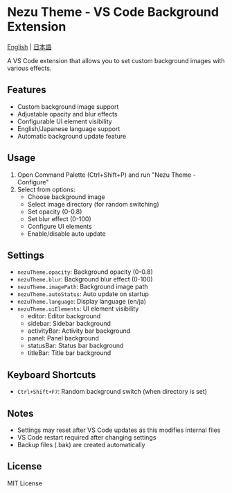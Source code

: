# Nezu Theme - VS Code Background Extension

[English](./README_EN.md) | [日本語](./README.md)

A VS Code extension that allows you to set custom background images with various effects.

## Features

- Custom background image support
- Adjustable opacity and blur effects
- Configurable UI element visibility
- English/Japanese language support
- Automatic background update feature

## Usage

1. Open Command Palette (Ctrl+Shift+P) and run "Nezu Theme - Configure"
2. Select from options:
   - Choose background image
   - Select image directory (for random switching)
   - Set opacity (0-0.8)
   - Set blur effect (0-100)
   - Configure UI elements
   - Enable/disable auto update

## Settings

- `nezuTheme.opacity`: Background opacity (0-0.8)
- `nezuTheme.blur`: Background blur effect (0-100)
- `nezuTheme.imagePath`: Background image path
- `nezuTheme.autoStatus`: Auto update on startup
- `nezuTheme.language`: Display language (en/ja)
- `nezuTheme.uiElements`: UI element visibility
  - editor: Editor background
  - sidebar: Sidebar background
  - activityBar: Activity bar background
  - panel: Panel background
  - statusBar: Status bar background
  - titleBar: Title bar background

## Keyboard Shortcuts

- `Ctrl+Shift+F7`: Random background switch (when directory is set)

## Notes

- Settings may reset after VS Code updates as this modifies internal files
- VS Code restart required after changing settings
- Backup files (.bak) are created automatically

## License

MIT License 